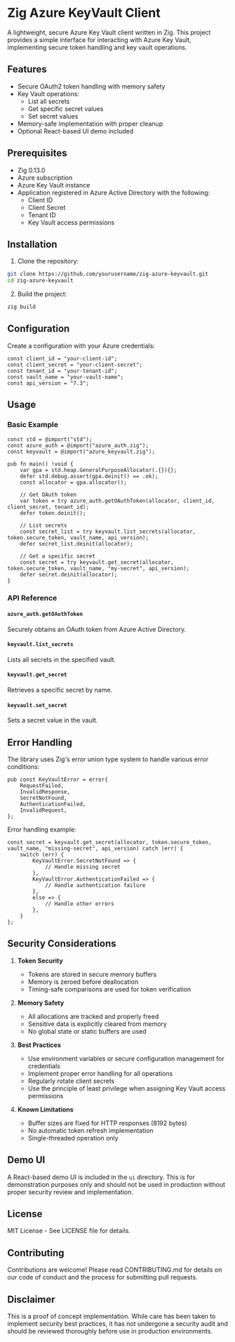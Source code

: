 # Zig Azure KeyVault Client

A lightweight, secure Azure Key Vault client written in Zig. This project provides a simple interface for interacting with Azure Key Vault, implementing secure token handling and key vault operations.

## Features

- Secure OAuth2 token handling with memory safety
- Key Vault operations:
  - List all secrets
  - Get specific secret values
  - Set secret values
- Memory-safe implementation with proper cleanup
- Optional React-based UI demo included

## Prerequisites

- Zig 0.13.0
- Azure subscription
- Azure Key Vault instance
- Application registered in Azure Active Directory with the following:
  - Client ID
  - Client Secret
  - Tenant ID
  - Key Vault access permissions

## Installation

1. Clone the repository:
```bash
git clone https://github.com/yourusername/zig-azure-keyvault.git
cd zig-azure-keyvault
```

2. Build the project:
```bash
zig build
```

## Configuration

Create a configuration with your Azure credentials:

```zig
const client_id = "your-client-id";
const client_secret = "your-client-secret";
const tenant_id = "your-tenant-id";
const vault_name = "your-vault-name";
const api_version = "7.3";
```

## Usage

### Basic Example

```zig
const std = @import("std");
const azure_auth = @import("azure_auth.zig");
const keyvault = @import("azure_keyvault.zig");

pub fn main() !void {
    var gpa = std.heap.GeneralPurposeAllocator(.{}){};
    defer std.debug.assert(gpa.deinit() == .ok);
    const allocator = gpa.allocator();

    // Get OAuth token
    var token = try azure_auth.getOAuthToken(allocator, client_id, client_secret, tenant_id);
    defer token.deinit();

    // List secrets
    const secret_list = try keyvault.list_secrets(allocator, token.secure_token, vault_name, api_version);
    defer secret_list.deinit(allocator);

    // Get a specific secret
    const secret = try keyvault.get_secret(allocator, token.secure_token, vault_name, "my-secret", api_version);
    defer secret.deinit(allocator);
}
```

### API Reference

#### `azure_auth.getOAuthToken`
Securely obtains an OAuth token from Azure Active Directory.

#### `keyvault.list_secrets`
Lists all secrets in the specified vault.

#### `keyvault.get_secret`
Retrieves a specific secret by name.

#### `keyvault.set_secret`
Sets a secret value in the vault.

## Error Handling

The library uses Zig's error union type system to handle various error conditions:

```zig
pub const KeyVaultError = error{
    RequestFailed,
    InvalidResponse,
    SecretNotFound,
    AuthenticationFailed,
    InvalidRequest,
};
```

Error handling example:
```zig
const secret = keyvault.get_secret(allocator, token.secure_token, vault_name, "missing-secret", api_version) catch |err| {
    switch (err) {
        KeyVaultError.SecretNotFound => {
            // Handle missing secret
        },
        KeyVaultError.AuthenticationFailed => {
            // Handle authentication failure
        },
        else => {
            // Handle other errors
        },
    }
};
```

## Security Considerations

1. **Token Security**
   - Tokens are stored in secure memory buffers
   - Memory is zeroed before deallocation
   - Timing-safe comparisons are used for token verification

2. **Memory Safety**
   - All allocations are tracked and properly freed
   - Sensitive data is explicitly cleared from memory
   - No global state or static buffers are used

3. **Best Practices**
   - Use environment variables or secure configuration management for credentials
   - Implement proper error handling for all operations
   - Regularly rotate client secrets
   - Use the principle of least privilege when assigning Key Vault access permissions

4. **Known Limitations**
   - Buffer sizes are fixed for HTTP responses (8192 bytes)
   - No automatic token refresh implementation
   - Single-threaded operation only

## Demo UI

A React-based demo UI is included in the `ui` directory. This is for demonstration purposes only and should not be used in production without proper security review and implementation.

## License

MIT License - See LICENSE file for details.

## Contributing

Contributions are welcome! Please read CONTRIBUTING.md for details on our code of conduct and the process for submitting pull requests.

## Disclaimer

This is a proof of concept implementation. While care has been taken to implement security best practices, it has not undergone a security audit and should be reviewed thoroughly before use in production environments.